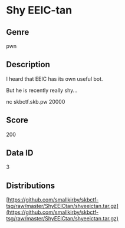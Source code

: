 # Shy EEIC-tan

## Genre

pwn

## Description

I heard that EEIC has its own useful bot.

But he is recently really shy...

nc skbctf.skb.pw 20000

## Score

200

## Data ID

3

## Distributions

[https://github.com/smallkirby/skbctf-tsg/raw/master/ShyEEICtan/shyeeictan.tar.gz](https://github.com/smallkirby/skbctf-tsg/raw/master/ShyEEICtan/shyeeictan.tar.gz)
